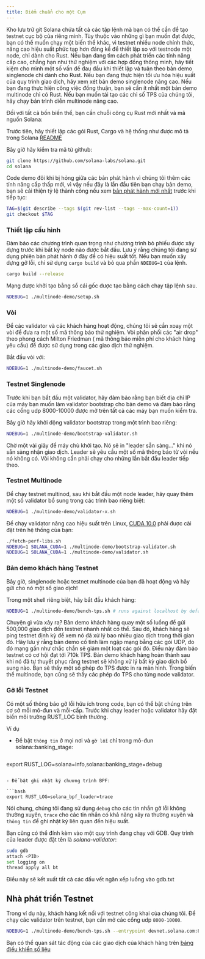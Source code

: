 ```yaml
---
title: Điểm chuẩn cho một Cụm
---
```


Kho lưu trữ git Solana chứa tất cả các tập lệnh mà bạn có thể cần để tạo testnet cục bộ của riêng mình. Tùy thuộc vào những gì bạn muốn đạt được, bạn có thể muốn chạy một biến thể khác, vì testnet nhiều node chính thức, nâng cao hiệu suất phức tạp hơn đáng kể để thiết lập so với testnode một node, chỉ dành cho Rust. Nếu bạn đang tìm cách phát triển các tính năng cấp cao, chẳng hạn như thử nghiệm với các hợp đồng thông minh, hãy tiết kiệm cho mình một số vấn đề đau đầu khi thiết lập và tuân theo bản demo singlenode chỉ dành cho Rust. Nếu bạn đang thực hiện tối ưu hóa hiệu suất của quy trình giao dịch, hãy xem xét bản demo singlenode nâng cao. Nếu bạn đang thực hiện công việc đồng thuận, bạn sẽ cần ít nhất một bản demo multinode chỉ có Rust. Nếu bạn muốn tái tạo các chỉ số TPS của chúng tôi, hãy chạy bản trình diễn multinode nâng cao.

Đối với tất cả bốn biến thể, bạn cần chuỗi công cụ Rust mới nhất và mã nguồn Solana:

Trước tiên, hãy thiết lập các gói Rust, Cargo và hệ thống như được mô tả trong Solana [README](https://github.com/solana-labs/solana#1-install-rustc-cargo-and-rustfmt)

Bây giờ hãy kiểm tra mã từ github:

```bash
git clone https://github.com/solana-labs/solana.git
cd solana
```

Code demo đôi khi bị hỏng giữa các bản phát hành vì chúng tôi thêm các tính năng cấp thấp mới, vì vậy nếu đây là lần đầu tiên bạn chạy bản demo, bạn sẽ cải thiện tỷ lệ thành công nếu xem [bản phát hành mới nhất](https://github.com/solana-labs/solana/releases) trước khi tiếp tục:

```bash
TAG=$(git describe --tags $(git rev-list --tags --max-count=1))
git checkout $TAG
```

### Thiết lập cấu hình

Đảm bảo các chương trình quan trọng như chương trình bỏ phiếu được xây dựng trước khi bất kỳ node nào được bắt đầu. Lưu ý rằng chúng tôi đang sử dụng phiên bản phát hành ở đây để có hiệu suất tốt. Nếu bạn muốn xây dựng gỡ lỗi, chỉ sử dụng `cargo build` và bỏ qua phần `NDEBUG=1` của lệnh.

```bash
cargo build --release
```

Mạng được khởi tạo bằng sổ cái gốc được tạo bằng cách chạy tập lệnh sau.

```bash
NDEBUG=1 ./multinode-demo/setup.sh
```

### Vòi

Để các validator và các khách hàng hoạt động, chúng tôi sẽ cần xoay một vòi để đưa ra một số mã thông báo thử nghiệm. Vòi phân phối các "air drop" theo phong cách Milton Friedman ( mã thông báo miễn phí cho khách hàng yêu cầu) để được sử dụng trong các giao dịch thử nghiệm.

Bắt đầu vòi với:

```bash
NDEBUG=1 ./multinode-demo/faucet.sh
```

### Testnet Singlenode

Trước khi bạn bắt đầu một validator, hãy đảm bảo rằng bạn biết địa chỉ IP của máy bạn muốn làm validator bootstrap cho bản demo và đảm bảo rằng các cổng udp 8000-10000 được mở trên tất cả các máy bạn muốn kiểm tra.

Bây giờ hãy khởi động validator bootstrap trong một trình bao riêng:

```bash
NDEBUG=1 ./multinode-demo/bootstrap-validator.sh
```

Chờ một vài giây để máy chủ khởi tạo. Nó sẽ in "leader sẵn sàng..." khi nó sẵn sàng nhận giao dịch. Leader sẽ yêu cầu một số mã thông báo từ vòi nếu nó không có. Vòi không cần phải chạy cho những lần bắt đầu leader tiếp theo.

### Testnet Multinode

Để chạy testnet multinod, sau khi bắt đầu một node leader, hãy quay thêm một số validator bổ sung trong các trình bao riêng biệt:

```bash
NDEBUG=1 ./multinode-demo/validator-x.sh
```

Để chạy validator nâng cao hiệu suất trên Linux, [CUDA 10.0](https://developer.nvidia.com/cuda-downloads) phải được cài đặt trên hệ thống của bạn:

```bash
./fetch-perf-libs.sh
NDEBUG=1 SOLANA_CUDA=1 ./multinode-demo/bootstrap-validator.sh
NDEBUG=1 SOLANA_CUDA=1 ./multinode-demo/validator.sh
```

### Bản demo khách hàng Testnet

Bây giờ, singlenode hoặc testnet multinode của bạn đã hoạt động và hãy gửi cho nó một số giao dịch!

Trong một shell riêng biệt, hãy bắt đầu khách hàng:

```bash
NDEBUG=1 ./multinode-demo/bench-tps.sh # runs against localhost by default
```

Chuyện gì vừa xảy ra? Bản demo khách hàng quay một số luồng để gửi 500,000 giao dịch đến testnet nhanh nhất có thể. Sau đó, khách hàng sẽ ping testnet định kỳ để xem nó đã xử lý bao nhiêu giao dịch trong thời gian đó. Hãy lưu ý rằng bản demo cố tình làm ngập mạng bằng các gói UDP, do đó mạng gần như chắc chắn sẽ giảm một loạt các gói đó. Điều này đảm bảo testnet có cơ hội đạt tới 710k TPS. Bản demo khách hàng hoàn thành sau khi nó đã tự thuyết phục rằng testnet sẽ không xử lý bất kỳ giao dịch bổ sung nào. Bạn sẽ thấy một số phép đo TPS được in ra màn hình. Trong biến thể multinode, bạn cũng sẽ thấy các phép đo TPS cho từng node validator.

### Gỡ lỗi Testnet

Có một số thông báo gỡ lỗi hữu ích trong code, bạn có thể bật chúng trên cơ sở mỗi mô-đun và mỗi-cấp. Trước khi chạy leader hoặc validator hãy đặt biến môi trường RUST_LOG bình thường.

Ví dụ

- Để bật `thông tin` ở mọi nơi và `gỡ lỗi` chỉ trong mô-đun solana::banking_stage:

  ```bash
export RUST_LOG=solana=info,solana::banking_stage=debug
  ```

- Để bật ghi nhật ký chương trình BPF:

  ```bash
export RUST_LOG=solana_bpf_loader=trace
  ```

Nói chung, chúng tôi đang sử dụng `debug` cho các tin nhắn gỡ lỗi không thường xuyên, `trace` cho các tin nhắn có khả năng xảy ra thường xuyên và `thông tin` để ghi nhật ký liên quan đến hiệu suất.

Bạn cũng có thể đính kèm vào một quy trình đang chạy với GDB. Quy trình của leader được đặt tên là _solana-validator_:

```bash
sudo gdb
attach <PID>
set logging on
thread apply all bt
```

Điều này sẽ kết xuất tất cả các dấu vết ngăn xếp luồng vào gdb.txt

## Nhà phát triển Testnet

Trong ví dụ này, khách hàng kết nối với testnet công khai của chúng tôi. Để chạy các validator trên testnet, bạn cần mở các cổng udp `8000-10000`.

```bash
NDEBUG=1 ./multinode-demo/bench-tps.sh --entrypoint devnet.solana.com:8001 --faucet devnet.solana.com:9900 --duration 60 --tx_count 50
```

Bạn có thể quan sát tác động của các giao dịch của khách hàng trên [bảng điều khiển số liệu](https://metrics.solana.com:3000/d/monitor/cluster-telemetry?var-testnet=devnet)
